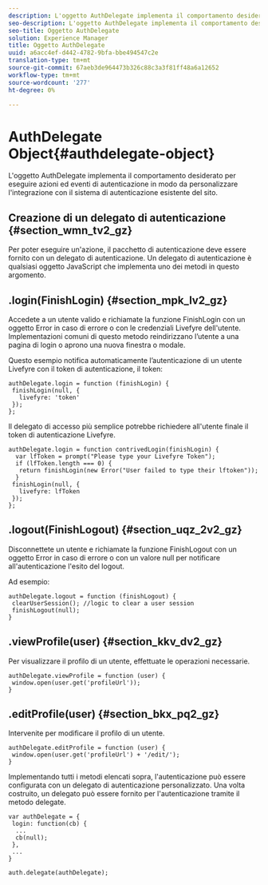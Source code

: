 ```yaml
---
description: L'oggetto AuthDelegate implementa il comportamento desiderato per eseguire azioni ed eventi di autenticazione in modo da personalizzare l'integrazione con il sistema di autenticazione esistente del sito.
seo-description: L'oggetto AuthDelegate implementa il comportamento desiderato per eseguire azioni ed eventi di autenticazione in modo da personalizzare l'integrazione con il sistema di autenticazione esistente del sito.
seo-title: Oggetto AuthDelegate
solution: Experience Manager
title: Oggetto AuthDelegate
uuid: a6acc4ef-d442-4782-9bfa-bbe494547c2e
translation-type: tm+mt
source-git-commit: 67aeb3de964473b326c88c3a3f81ff48a6a12652
workflow-type: tm+mt
source-wordcount: '277'
ht-degree: 0%

---
```



# AuthDelegate Object{#authdelegate-object}

L&#39;oggetto AuthDelegate implementa il comportamento desiderato per eseguire azioni ed eventi di autenticazione in modo da personalizzare l&#39;integrazione con il sistema di autenticazione esistente del sito.

## Creazione di un delegato di autenticazione {#section_wmn_tv2_gz}

Per poter eseguire un&#39;azione, il pacchetto di autenticazione deve essere fornito con un delegato di autenticazione. Un delegato di autenticazione è qualsiasi oggetto JavaScript che implementa uno dei metodi in questo argomento.

## .login(FinishLogin) {#section_mpk_lv2_gz}

Accedete a un utente valido e richiamate la funzione FinishLogin con un oggetto Error in caso di errore o con le credenziali Livefyre dell&#39;utente. Implementazioni comuni di questo metodo reindirizzano l’utente a una pagina di login o aprono una nuova finestra o modale.

Questo esempio notifica automaticamente l’autenticazione di un utente Livefyre con il token di autenticazione, il token:

```
authDelegate.login = function (finishLogin) { 
 finishLogin(null, { 
   livefyre: 'token' 
 }); 
};
```

Il delegato di accesso più semplice potrebbe richiedere all&#39;utente finale il token di autenticazione Livefyre.

```
authDelegate.login = function contrivedLogin(finishLogin) { 
  var lfToken = prompt("Please type your Livefyre Token");  
  if (lfToken.length === 0) { 
   return finishLogin(new Error("User failed to type their lftoken")); 
  }  
 finishLogin(null, { 
   livefyre: lfToken 
 }); 
};
```

## .logout(FinishLogout) {#section_uqz_2v2_gz}

Disconnettete un utente e richiamate la funzione FinishLogout con un oggetto Error in caso di errore o con un valore null per notificare all&#39;autenticazione l&#39;esito del logout.

Ad esempio:

```
authDelegate.logout = function (finishLogout) { 
 clearUserSession(); //logic to clear a user session  
 finishLogout(null); 
}
```

## .viewProfile(user) {#section_kkv_dv2_gz}

Per visualizzare il profilo di un utente, effettuate le operazioni necessarie.

```
authDelegate.viewProfile = function (user) { 
 window.open(user.get('profileUrl')); 
}
```

## .editProfile(user) {#section_bkx_pq2_gz}

Intervenite per modificare il profilo di un utente.

```
authDelegate.editProfile = function (user) { 
 window.open(user.get('profileUrl') + '/edit/'); 
}
```

Implementando tutti i metodi elencati sopra, l&#39;autenticazione può essere configurata con un delegato di autenticazione personalizzato. Una volta costruito, un delegato può essere fornito per l&#39;autenticazione tramite il metodo delegate.

```
var authDelegate = { 
 login: function(cb) { 
  ... 
  cb(null); 
 }, 
 ... 
} 
  
auth.delegate(authDelegate);
```

